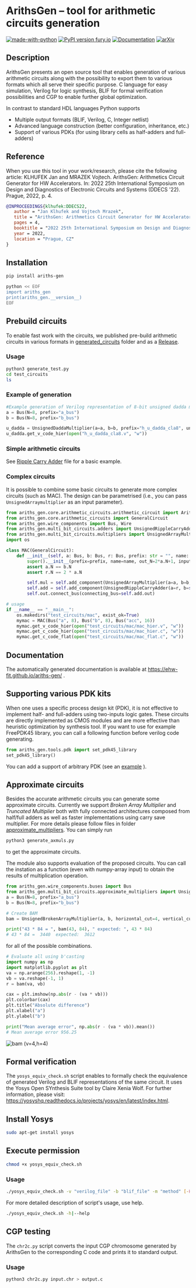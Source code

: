 # ArithsGen – tool for arithmetic circuits generation
[![made-with-python](https://img.shields.io/badge/Made%20with-Python-1f425f.svg)](https://www.python.org/)
[![PyPI version fury.io](https://badge.fury.io/py/ariths-gen.svg)](https://pypi.python.org/pypi/ariths-gen/)
[![Documentation](https://img.shields.io/badge/api-reference-blue.svg)](https://ehw-fit.github.io/ariths-gen)
[![arXiv](https://img.shields.io/badge/arXiv-2203.04649-b31b1b.svg)](https://arxiv.org/abs/2203.04649)


## Description
ArithsGen presents an open source tool that enables generation of various arithmetic circuits along with the possibility to export them to various formats which all serve their specific purpose. C language for easy simulation, Verilog for logic synthesis, BLIF for formal verification possibilities and CGP to enable further global optimization.

In contrast to standard HDL languages Python supports
* Multiple output formats (BLIF, Verilog, C, Integer netlist)
* Advanced language construction (better configuration, inheritance, etc.)
* Support of various PDKs (for using library cells as half-adders and full-adders)

## Reference
When you use this tool in your work/research, please cite the following article: KLHUFEK Jan and MRAZEK Vojtech. ArithsGen: Arithmetics Circuit Generator for HW Accelerators. In: 2022 25th International Symposium on Design and Diagnostics of Electronic Circuits and Systems (DDECS '22). Prague, 2022, p. 4.

```bibtex
@INPROCEEDINGS{klhufek:DDECS22,
   author = "Jan Klhufek and Vojtech Mrazek",
   title = "ArithsGen: Arithmetics Circuit Generator for HW Accelerators",
   pages = 4,
   booktitle = "2022 25th International Symposium on Design and Diagnostics of Electronic Circuits and Systems (DDECS '22)",
   year = 2022,
   location = "Prague, CZ"
}
```

## Installation
```bash
pip install ariths-gen

python << EOF
import ariths_gen
print(ariths_gen.__version__)
EOF
```

## Prebuild circuits
To enable fast work with the circuits, we published pre-build arithmetic circuits in various formats in [generated_circuits](generated_circuits) folder and as a [Release](https://github.com/ehw-fit/ariths-gen/releases).

### Usage
```bash
python3 generate_test.py
cd test_circuits
ls
```

### Example of generation
```py
#Example generation of Verilog representation of 8-bit unsigned dadda multiplier that uses cla to provide the final product
a = Bus(N=8, prefix="a_bus")
b = Bus(N=8, prefix="b_bus")

u_dadda = UnsignedDaddaMultiplier(a=a, b=b, prefix="h_u_dadda_cla8", unsigned_adder_class_name=UnsignedCarryLookaheadAdder)
u_dadda.get_v_code_hier(open("h_u_dadda_cla8.v", "w"))
```

### Simple arithmetic circuits
See [Ripple Carry Adder](ariths_gen/multi_bit_circuits/adders/ripple_carry_adder.py) file for a basic example.

### Complex circuits
It is possible to combine some basic circuits to generate more complex circuits (such as MAC). The design can be parametrised (i.e., you can pass `UnsignedArraymultiplier` as an input parameter).

```py
from ariths_gen.core.arithmetic_circuits.arithmetic_circuit import ArithmeticCircuit
from ariths_gen.core.arithmetic_circuits import GeneralCircuit
from ariths_gen.wire_components import Bus, Wire
from ariths_gen.multi_bit_circuits.adders import UnsignedRippleCarryAdder
from ariths_gen.multi_bit_circuits.multipliers import UnsignedArrayMultiplier, UnsignedDaddaMultiplier
import os

class MAC(GeneralCircuit):
    def __init__(self, a: Bus, b: Bus, r: Bus, prefix: str = "", name: str = "mac", **kwargs):
        super().__init__(prefix=prefix, name=name, out_N=2*a.N+1, inputs=[a, b, r], **kwargs)
        assert a.N == b.N
        assert r.N == 2 * a.N

        self.mul = self.add_component(UnsignedArrayMultiplier(a=a, b=b, prefix=self.prefix, name=f"u_arrmul{a.N}", inner_component=True))
        self.add = self.add_component(UnsignedRippleCarryAdder(a=r, b=self.mul.out, prefix=self.prefix, name=f"u_rca{r.N}", inner_component=True))
        self.out.connect_bus(connecting_bus=self.add.out)

# usage
if __name__ == "__main__":
    os.makedirs("test_circuits/mac", exist_ok=True)
    mymac = MAC(Bus("a", 8), Bus("b", 8), Bus("acc", 16))
    mymac.get_v_code_hier(open("test_circuits/mac/mac_hier.v", "w"))
    mymac.get_c_code_hier(open("test_circuits/mac/mac_hier.c", "w"))
    mymac.get_c_code_flat(open("test_circuits/mac/mac_flat.c", "w"))
```

## Documentation
The automatically generated documentation is available at 
https://ehw-fit.github.io/ariths-gen/ . 


## Supporting various PDK kits
When one uses a specific process design kit (PDK), it is not effective to implement half- and full-adders using two-inputs logic gates. These circuits are directly implemented as CMOS modules and are more effective than heuristic optimization by synthesis tool. If you want to use for example FreePDK45 library, you can call a following function before verilog code generating.

```py
from ariths_gen.tools.pdk import set_pdk45_library
set_pdk45_library()
```

You can add a support of arbitrary PDK (see an [example](ariths_gen/pdk.py) ).


## Approximate circuits
Besides the accurate arithmetic circuits you can generate some approximate circuits. Currently we support _Broken Array Multiplier_ and _Truncated Multiplier_ both with fully connected architectures composed from half/full adders as well as faster implementations using carry save multiplier. For more details please follow files in folder [approximate_multipliers](ariths_gen/multi_bit_circuits/approximate_multipliers/). You can simply run 
```bash
python3 generate_axmuls.py
```
to get the approximate circuits.

The module also supports evaluation of the proposed circuits. You can call the instation as a function (even with numpy-array input) to obtain the results of multiplication operation.

```py
from ariths_gen.wire_components.buses import Bus
from ariths_gen.multi_bit_circuits.approximate_multipliers import UnsignedBrokenArrayMultiplier
a = Bus(N=8, prefix="a_bus")
b = Bus(N=8, prefix="b_bus")

# Create BAM 
bam = UnsignedBrokenArrayMultiplier(a, b, horizontal_cut=4, vertical_cut=4)

print("43 * 84 = ", bam(43, 84), " expected: ", 43 * 84)
# 43 * 84 =  3440  expected:  3612
```
for all of the possible combinations.

```py
# Evaluate all using b'casting
import numpy as np
import matplotlib.pyplot as plt
va = np.arange(256).reshape(1, -1)
vb = va.reshape(-1, 1)
r = bam(va, vb)

cax = plt.imshow(np.abs(r - (va * vb)))
plt.colorbar(cax)
plt.title("Absolute difference")
plt.xlabel("a")
plt.ylabel("b")

print("Mean average error", np.abs(r - (va * vb)).mean())
# Mean average error 956.25
```
![bam (v=4,h=4)](bam.png)

## Formal verification
The `yosys_equiv_check.sh` script enables to formally check the equivalence of generated Verilog and BLIF representations of the same circuit.
It uses the Yosys Open SYnthesis Suite tool by Claire Xenia Wolf. For further information, please visit: https://yosyshq.readthedocs.io/projects/yosys/en/latest/index.html.

## Install Yosys
```bash
sudo apt-get install yosys
```

## Execute permission
```bash
chmod +x yosys_equiv_check.sh
```

### Usage
```bash
./yosys_equiv_check.sh -v "verilog_file" -b "blif_file" -m "method" [-H]
```

For more detailed description of script's usage, use help.
```bash
./yosys_equiv_check.sh -h|--help
```

## CGP testing
The `chr2c.py` script converts the input CGP chromosome generated by ArithsGen to the corresponding C code and prints it to standard output.

### Usage
```bash
python3 chr2c.py input.chr > output.c
```
